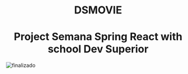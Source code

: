 <h1 align="center"> DSMOVIE </h1>

<h1 align="center"> Project Semana Spring React with school Dev Superior </h1>

![finalizado](https://user-images.githubusercontent.com/87918432/172441084-26ac2e2d-d38b-4622-a067-7d4f1a0b9f72.png)


